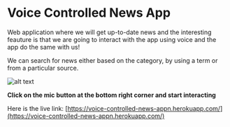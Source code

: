 
# Voice Controlled News App

Web application where we will get up-to-date news and the interesting feauture is that we are going to interact with the app using voice and the app do the same with us!

We can search for news either based on the category, by using a term or from a particular source.

![alt text](https://lh3.googleusercontent.com/1dBl6Dud5acmjRPu0vsKabvKzTKVw5ZfZx_ZgxiIZYqualar4NwaiERfnrTP-VF91HvYa7MW2P6Lss75DydrHjFqMr1Mau-jSf_lUOLdJCnLKddtNPDKqxpLK1N-03DH4QbNAIwcAN59icq4eyclau4DdDps9vZ2i6_3ssD3F25Cv_Euo0MnVslcPXsm0Pdbz5P50N3nD2z118j0WgPmVZHxvC3hWuk4tRmToVf4Rq6AupkgrvdIEXLDTq3JChswRbHBiMmY6Ywi4PAXERkOVcY5lZL7xzPTXKsvx5twRjznchmz3_xeBo_J7GuAIHXkpP0Zrqwudm2wVn4cJMEnQn_sKyp_2yJKhzhuLKgYubJfFGdMlaYmJLK_UgVmM7sVwOOKeznN4j6w0OzsSamJ8cbqJ05xkpY1iJXrEanxjw6ovaH3WoTbCTL2DI_wsfasayaZ11Q-dY3UIgyB7AIdMhfCosBJ75pvb34oIgk56SWM-naAg5Yf0TSMCadBq8pYGM55FbVcxMnK9ecb8CGFjdma1TfPFs__k4dH1cB61xiACk2htgQV1Jiw9I3HHKVg7CGXWXmjg5dZSdirqTeqUfwaN0AoblAXmT6r0nX3AZlA9M6SulAe3wwmihDgBISMNcdxoD2gm8Rj_Cav1Q9FsvY3a1eosCU_ZsQmQ6lbCRh-0P9n8RMIs29sLU3W0Jzdnz3oXFHNPOGBJhhcui0FYYU=w1771-h886-no?authuser=0)

**Click on the mic button at the bottom right corner and start interacting**


Here is the live link:
[https://voice-controlled-news-appn.herokuapp.com/](https://voice-controlled-news-appn.herokuapp.com/)

